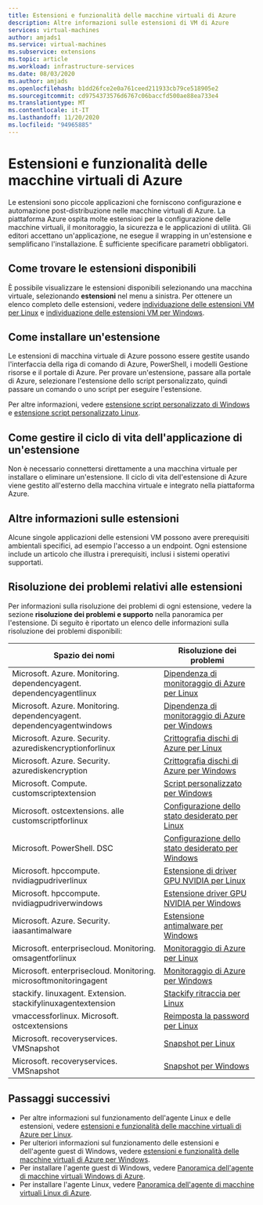 ```yaml
---
title: Estensioni e funzionalità delle macchine virtuali di Azure
description: Altre informazioni sulle estensioni di VM di Azure
services: virtual-machines
author: amjads1
ms.service: virtual-machines
ms.subservice: extensions
ms.topic: article
ms.workload: infrastructure-services
ms.date: 08/03/2020
ms.author: amjads
ms.openlocfilehash: b1dd26fce2e0a761ceed211933cb79ce518905e2
ms.sourcegitcommit: cd9754373576d6767c06baccfd500ae88ea733e4
ms.translationtype: MT
ms.contentlocale: it-IT
ms.lasthandoff: 11/20/2020
ms.locfileid: "94965885"
---
```

# <a name="azure-virtual-machine-extensions-and-features"></a>Estensioni e funzionalità delle macchine virtuali di Azure
Le estensioni sono piccole applicazioni che forniscono configurazione e automazione post-distribuzione nelle macchine virtuali di Azure. La piattaforma Azure ospita molte estensioni per la configurazione delle macchine virtuali, il monitoraggio, la sicurezza e le applicazioni di utilità. Gli editori accettano un'applicazione, ne esegue il wrapping in un'estensione e semplificano l'installazione. È sufficiente specificare parametri obbligatori. 

## <a name="how-can-i-find-what-extensions-are-available"></a>Come trovare le estensioni disponibili
È possibile visualizzare le estensioni disponibili selezionando una macchina virtuale, selezionando **estensioni** nel menu a sinistra. Per ottenere un elenco completo delle estensioni, vedere [individuazione delle estensioni VM per Linux](features-linux.md) e [individuazione delle estensioni VM per Windows](features-windows.md).

## <a name="how-can-i-install-an-extension"></a>Come installare un'estensione
Le estensioni di macchina virtuale di Azure possono essere gestite usando l'interfaccia della riga di comando di Azure, PowerShell, i modelli Gestione risorse e il portale di Azure. Per provare un'estensione, passare alla portale di Azure, selezionare l'estensione dello script personalizzato, quindi passare un comando o uno script per eseguire l'estensione.

Per altre informazioni, vedere [estensione script personalizzato di Windows](custom-script-windows.md) e [estensione script personalizzato Linux](custom-script-linux.md).

## <a name="how-do-i-manage-extension-application-lifecycle"></a>Come gestire il ciclo di vita dell'applicazione di un'estensione
Non è necessario connettersi direttamente a una macchina virtuale per installare o eliminare un'estensione. Il ciclo di vita dell'estensione di Azure viene gestito all'esterno della macchina virtuale e integrato nella piattaforma Azure.

## <a name="anything-else-i-should-be-thinking-about-for-extensions"></a>Altre informazioni sulle estensioni
Alcune singole applicazioni delle estensioni VM possono avere prerequisiti ambientali specifici, ad esempio l'accesso a un endpoint. Ogni estensione include un articolo che illustra i prerequisiti, inclusi i sistemi operativi supportati.

## <a name="troubleshoot-extensions"></a>Risoluzione dei problemi relativi alle estensioni

Per informazioni sulla risoluzione dei problemi di ogni estensione, vedere la sezione **risoluzione dei problemi e supporto** nella panoramica per l'estensione. Di seguito è riportato un elenco delle informazioni sulla risoluzione dei problemi disponibili:

| Spazio dei nomi | Risoluzione dei problemi |
|-----------|-----------------|
| Microsoft. Azure. Monitoring. dependencyagent. dependencyagentlinux | [Dipendenza di monitoraggio di Azure per Linux](agent-dependency-linux.md#troubleshoot-and-support) |
| Microsoft. Azure. Monitoring. dependencyagent. dependencyagentwindows | [Dipendenza di monitoraggio di Azure per Windows](agent-dependency-windows.md#troubleshoot-and-support) |
| Microsoft. Azure. Security. azurediskencryptionforlinux | [Crittografia dischi di Azure per Linux](azure-disk-enc-linux.md#troubleshoot-and-support) |
| Microsoft. Azure. Security. azurediskencryption | [Crittografia dischi di Azure per Windows](azure-disk-enc-windows.md#troubleshoot-and-support) |
| Microsoft. Compute. customscriptextension | [Script personalizzato per Windows](custom-script-windows.md#troubleshoot-and-support) |
| Microsoft. ostcextensions. alle customscriptforlinux | [Configurazione dello stato desiderato per Linux](dsc-linux.md#troubleshoot-and-support) |
| Microsoft. PowerShell. DSC | [Configurazione dello stato desiderato per Windows](dsc-windows.md#troubleshoot-and-support) |
| Microsoft. hpccompute. nvidiagpudriverlinux | [Estensione di driver GPU NVIDIA per Linux](hpccompute-gpu-linux.md#troubleshoot-and-support) |
| Microsoft. hpccompute. nvidiagpudriverwindows | [Estensione driver GPU NVIDIA per Windows](hpccompute-gpu-windows.md#troubleshoot-and-support) |
| Microsoft. Azure. Security. iaasantimalware | [Estensione antimalware per Windows](iaas-antimalware-windows.md#troubleshoot-and-support) |
| Microsoft. enterprisecloud. Monitoring. omsagentforlinux | [Monitoraggio di Azure per Linux](oms-linux.md#troubleshoot-and-support)
| Microsoft. enterprisecloud. Monitoring. microsoftmonitoringagent | [Monitoraggio di Azure per Windows](oms-windows.md#troubleshoot-and-support) |
| stackify. linuxagent. Extension. stackifylinuxagentextension | [Stackify ritraccia per Linux](stackify-retrace-linux.md#troubleshoot-and-support) |
| vmaccessforlinux. Microsoft. ostcextensions | [Reimposta la password per Linux](vmaccess.md#troubleshoot-and-support) |
| Microsoft. recoveryservices. VMSnapshot | [Snapshot per Linux](vmsnapshot-linux.md#troubleshoot-and-support) |
| Microsoft. recoveryservices. VMSnapshot | [Snapshot per Windows](vmsnapshot-windows.md#troubleshoot-and-support) |


## <a name="next-steps"></a>Passaggi successivi
* Per altre informazioni sul funzionamento dell'agente Linux e delle estensioni, vedere [estensioni e funzionalità delle macchine virtuali di Azure per Linux](features-linux.md).
* Per ulteriori informazioni sul funzionamento delle estensioni e dell'agente guest di Windows, vedere [estensioni e funzionalità delle macchine virtuali di Azure per Windows](features-windows.md).  
* Per installare l'agente guest di Windows, vedere [Panoramica dell'agente di macchine virtuali Windows di Azure](agent-windows.md).  
* Per installare l'agente Linux, vedere [Panoramica dell'agente di macchine virtuali Linux di Azure](agent-linux.md).  

